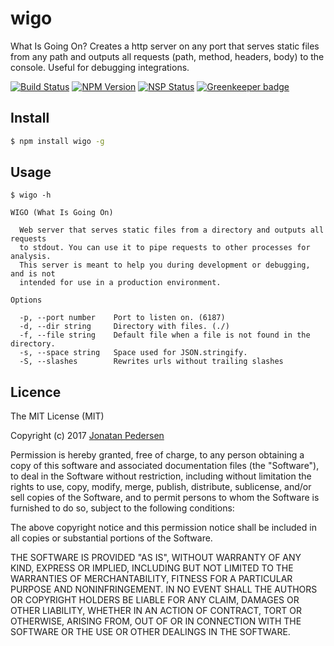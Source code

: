 # wigo
What Is Going On? Creates a http server on any port that serves static files from any path and outputs all requests (path, method, headers, body) to the console. Useful for debugging integrations.

[![Build Status](https://travis-ci.org/jonatanpedersen/wigo.svg?branch=master)](https://travis-ci.org/jonatanpedersen/wigo)
[![NPM Version](https://img.shields.io/npm/v/wigo.svg)](https://www.npmjs.com/package/wigo)
[![NSP Status](https://nodesecurity.io/orgs/jonatanpedersen/projects/c28b3818-69b8-4cf9-90f3-524a5e520692/badge)](https://nodesecurity.io/orgs/jonatanpedersen/projects/c28b3818-69b8-4cf9-90f3-524a5e520692)
[![Greenkeeper badge](https://badges.greenkeeper.io/jonatanpedersen/wigo.svg)](https://greenkeeper.io/)

## Install
``` bash
$ npm install wigo -g
```

## Usage

```
$ wigo -h

WIGO (What Is Going On)

  Web server that serves static files from a directory and outputs all requests
  to stdout. You can use it to pipe requests to other processes for analysis.
  This server is meant to help you during development or debugging, and is not
  intended for use in a production environment.

Options

  -p, --port number    Port to listen on. (6187)
  -d, --dir string     Directory with files. (./)
  -f, --file string    Default file when a file is not found in the directory.
  -s, --space string   Space used for JSON.stringify.
  -S, --slashes        Rewrites urls without trailing slashes
```

## Licence
The MIT License (MIT)

Copyright (c) 2017 [Jonatan Pedersen](https://www.jonatanpedersen.com/)

Permission is hereby granted, free of charge, to any person obtaining a copy
of this software and associated documentation files (the "Software"), to deal
in the Software without restriction, including without limitation the rights
to use, copy, modify, merge, publish, distribute, sublicense, and/or sell
copies of the Software, and to permit persons to whom the Software is
furnished to do so, subject to the following conditions:

The above copyright notice and this permission notice shall be included in
all copies or substantial portions of the Software.

THE SOFTWARE IS PROVIDED "AS IS", WITHOUT WARRANTY OF ANY KIND, EXPRESS OR
IMPLIED, INCLUDING BUT NOT LIMITED TO THE WARRANTIES OF MERCHANTABILITY,
FITNESS FOR A PARTICULAR PURPOSE AND NONINFRINGEMENT. IN NO EVENT SHALL THE
AUTHORS OR COPYRIGHT HOLDERS BE LIABLE FOR ANY CLAIM, DAMAGES OR OTHER
LIABILITY, WHETHER IN AN ACTION OF CONTRACT, TORT OR OTHERWISE, ARISING FROM,
OUT OF OR IN CONNECTION WITH THE SOFTWARE OR THE USE OR OTHER DEALINGS IN
THE SOFTWARE.
